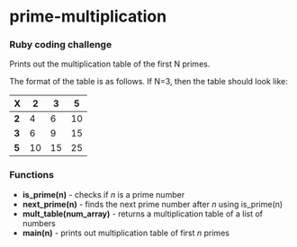# prime-multiplication

### Ruby coding challenge

Prints out the multiplication table of the first N primes. 

The format of the table is as follows. If N=3, then the table should look like:

X | 2 | 3 | 5
--- | --- | --- | ---
__2__ | 4 | 6 | 10
__3__ | 6 | 9 | 15
__5__ | 10 | 15 | 25

### Functions

- __is_prime(n)__ - checks if _n_ is a prime number
- __next_prime(n)__ - finds the next prime number after _n_ using is_prime(n)
- __mult_table(num_array)__ - returns a multiplication table of a list of numbers
- __main(n)__ - prints out multiplication table of first _n_ primes
